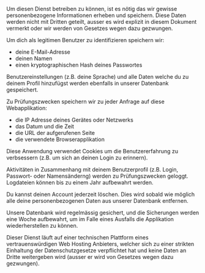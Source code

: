 Um diesen Dienst betreiben zu können, ist es nötig das wir gewisse personenbezogene Informationen erheben und speichern.
Diese Daten werden nicht mit Dritten geteilt, ausser es wird explizit in diesem Dokument vermerkt oder wir werden von Gesetzes wegen dazu gezwungen. 

Um dich als legitimen Benutzer zu identifizieren speichern wir:

* deine E-Mail-Adresse
* deinen Namen
* einen kryptographischen Hash deines Passwortes

Benutzereinstellungen (z.B. deine Sprache) und alle Daten welche du zu deinem Profil hinzufügst werden ebenfalls in unserer Datenbank gespeichert.

Zu Prüfungszwecken speichern wir zu jeder Anfrage auf diese Webapplikation:

* die IP Adresse deines Gerätes oder Netzwerks
* das Datum und die Zeit
* die URL der aufgerufenen Seite
* die verwendete Browserapplikation

Diese Anwendung verwendet Cookies um die Benutzererfahrung zu verbsessern (z.B. um sich an deinen Login zu erinnern).

Aktivitäten in Zusammenhang mit deinem Benutzerprofil (z.B. Login, Passwort- oder Namensänderng) werden zu Prüfungszwecken geloggt. Logdateien können bis zu einem Jahr aufbewahrt werden.

Du kannst deinen Account jederzeit löschen. Dies wird sobald wie möglich alle deine personenbezogenen Daten aus unserer Datenbank entfernen.

Unsere Datenbank wird regelmässig gesichert, und die Sicherungen werden eine Woche aufbewahrt, um im Falle eines Ausfalls die Applikation wiederherstellen zu können.

Dieser Dienst läuft auf einer technischen Plattform eines vertrauenswürdigen Web Hosting Anbieters, welcher sich zu einer strikten Einhaltung der Datenschutzgesetze verpflichtet hat und keine Daten an Dritte weitergeben wird (ausser er wird von Gesetzes wegen dazu gezwungen).
